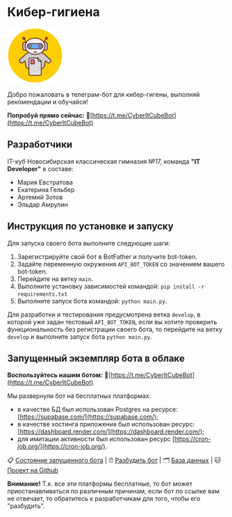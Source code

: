 # Кибер-гигиена

![bot-image](/assets/bot-image-small.png)

Добро пожаловать в телеграм-бот для кибер-гигены, выполняй рекомендации и обучайся!

**Попробуй прямо сейчас:** 🤖[https://t.me/CyberItCubeBot](https://t.me/CyberItCubeBot)

## Разработчики

IT-куб Новосибирская классическая гимназия №17, команда **"IT Developer"** в составе:

- Мария Евстратова
- Екатерина Гельбер
- Артемий Зотов
- Эльдар Амрулин

## Инструкция по установке и запуску

Для запуска своего бота выполните следующие шаги:

1. Зарегистрируйте свой бот в BotFather и получите bot-token.
2. Задайте переменную окружения `API_BOT_TOKEN` со значением вашего bot-token.
3. Перейдите на ветку `main`.
4. Выполните установку зависимостей командой: `pip install -r requirements.txt`
5. Выполните запуск бота командой: `python main.py`.

Для разработки и тестирования предусмотрена ветка `develop`, в которой уже задан тестовый `API_BOT_TOKEN`, если вы хотите проверить функциональность без регистрации своего бота, то перейдите на ветку `develop` и выполните запуск бота `python main.py`.

## Запущенный экземпляр бота в облаке

**Воспользуйтесь нашим ботом:** 🤖[https://t.me/CyberItCubeBot](https://t.me/CyberItCubeBot)

Мы развернули бот на бесплатных платформах:

- в качестве БД был использован Postgres на ресурсе: [https://supabase.com/](https://supabase.com/);
- в качестве хостинга приложения был использован ресурс: [https://dashboard.render.com/](https://dashboard.render.com/);
- для имитации активности был использован ресурс [https://cron-job.org/](https://cron-job.org/).

📋 [Состояние запущенного бота](https://l06sywx7.status.cron-job.org/) | ⏰ [Разбудить бот](https://cyber-bot-es7a.onrender.com/health) | 🗂️ [База данных](https://supabase.com/dashboard/project/orltlnnmwwvvqsasikie) | 🐱 [Проект на Github](https://github.com/MariaEvstratova/cyber_bot)

**Внимание!** Т.к. все эти платформы бесплатные, то бот может приостанавливаться по различным причинам, если бот по ссылке вам не отвечает, то обратитесь к разработчикам для того, чтобы его "разбудить".
